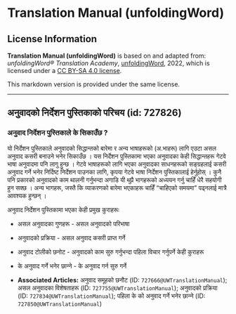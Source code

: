 # Translation Manual (unfoldingWord)

## License Information

**Translation Manual (unfoldingWord)** is based on and adapted from: _unfoldingWord® Translation Academy_, [unfoldingWord](https://unfoldingword.org/utw), 2022, which is licensed under a [CC BY-SA 4.0 license](https://creativecommons.org/licenses/by-sa/4.0/legalcode.en).

This markdown version is provided under the same license.



--------------------------------

## अनुवादको निर्देशन पुस्तिकाको परिचय (id: 727826)

### अनुवाद निर्देशन पुस्तिकाले के सिकाउँछ ?

यो निर्देशन पुस्तिकाले अनुवादको सिद्धान्तको बारेमा र अन्य भाषाहरूको (अ.भाहरू) लागि एउटा असल अनुवाद कसरी बनाउने भनेर सिकाउँछ । यस निर्देशन पुस्तिकामा भएका अनुवादका केही सिद्धान्तहरू गेटवे भाषा अनुवादमा पनि लागु हुन्छ । गेटवे भाषाहरूको लागि भएका अनुवादका साधनहरूको सङ्ग्रहलाई कसरी अनुवाद गर्ने भनेर निर्दिष्‍ट निर्देशन पाउनका लागि, कृपया गेटवे भाषा निर्देशन पुस्तिकालाई हेर्नुहोस् । कुनै पनि प्रकारको अनुवादको काम थालनी गर्नुभन्दा अगाडि यी थुप्रै भागहरूको अध्ययन गर्नु चाहिँ धेरै सहयोगी हुन सक्‍छ । अन्य भागहरू, जस्तै कि व्याकरणको बारेमा भएकाहरू चाहिँ “चाहिएको समयमा” पढ्नलाई मात्रै आवश्‍यक हुन्छन् ।

अनुवाद निर्देशन पुस्तिकामा भएका केही प्रमुख कुराहरूः

* असल अनुवादका गुणहरू \- असल अनुवादको परिभाषा
* अनुवादको प्रक्रिया \- असल अनुवाद कसरी प्राप्‍त गर्ने
* अनुवाद टोलीको छनोट \- अनुवादको काम सुरु गर्नुभन्दा पहिला विचार गर्नुपर्ने केही कुराहरू
* के अनुवाद गर्ने भनेर छान्‍ने \- के अनुवाद गर्न सुरु गर्ने

* **Associated Articles:** अनुवाद समूहको छनौट (ID: `727666@UWTranslationManual`); असल अनुवादका विशेषताहरू (ID: `727755@UWTranslationManual`); अनुवादको प्रक्रिया (ID: `727834@UWTranslationManual`); पहिला के को अनुवाद गर्ने भनेर छान्‍ने (ID: `727850@UWTranslationManual`)

